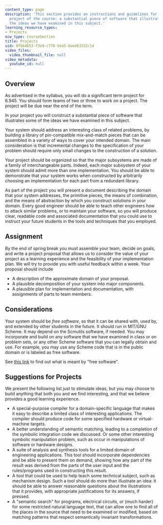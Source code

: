 ```yaml
---
content_type: page
description: 'This section provides an instructions and guidelines for the team term
  project of the course: a substantial piece of software that illustrates some of
  the ideas we have examined in this subject.'
learning_resource_types:
- Projects
ocw_type: CourseSection
title: Projects
uid: 0fbb4653-f3e9-c776-5ea5-8aed63332c14
video_files:
  video_thumbnail_file: null
video_metadata:
  youtube_id: null
---
```


Overview
--------

As advertised in the syllabus, you will do a significant term project for 6.945. You should form teams of two or three to work on a project. The project will be due near the end of the term.

In your project you will construct a substantial piece of software that illustrates some of the ideas we have examined in this subject.

Your system should address an interesting class of related problems, by building a library of pin-compatible mix-and-match pieces that can be assembled in a variety of ways to cover your intended domain. The main consideration is that incremental changes to the specification of your problem should require only small changes to the construction of a solution.

Your project should be organized so that the major subsystems are made of a family of interchangeable parts. Indeed, each _major_ subsystem of your system should admit more than one implementation. You should be able to demonstrate that your system works when constructed by arbitrarily choosing an implementation for each part from a redundant library.

As part of the project you will present a document describing the domain that your system addresses, the primitive pieces, the means of combination, and the means of abstraction by which you construct solutions in your domain. Every good engineer should be able to teach other engineers how to attack similar problems, or to maintain your software, so you will produce clear, readable code and associated documentation that you could use to instruct your future students in the tools and techniques that you employed.

Assignment
----------

By the end of spring break you must assemble your team, decide on goals, and write a project proposal that allows us to consider the value of your project as a learning experience and the feasibility of your implementation plan. We will try to provide you with useful feedback within a week. Your proposal should include

*   A description of the approximate domain of your proposal.
*   A plausible decomposition of your system into major components.
*   A plausible plan for implementation and documentation, with assignments of parts to team members.

Considerations
--------------

Your system should be _free software_, so that it can be shared with, used by, and extended by other students in the future. It should run in MIT/GNU Scheme. It may depend on the Scmutils software, if needed. You may incorporate and build on any software that we have examined in class or on problem sets, or any other Scheme software that you can legally obtain and use. For example, you may use any Scheme code that is in the public domain or is labeled as free software.

See [this link](http://www.fsf.org/licensing/essays/free-sw.html) to find out what is meant by "free software".

Suggestions for Projects
------------------------

We present the following list just to stimulate ideas, but you may choose to build anything that both you and we find interesting, and that we believe provides a good learning experience.

*   A special-purpose compiler for a domain-specific language that makes it easy to describe a limited class of interesting applications. The compiler should produce code for some specified hardware or virtual-machine targets.
*   A better understanding of semantic matching, leading to a completion of the symbolic integration code we discussed. Or some other interesting symbolic manipulation problem, such as occur in manipulations of software or hardware designs.
*   A suite of analysis and synthesis tools for a limited domain of engineering applications. This tool should incorporate dependencies and be able to present them on demand, showing how any part of the result was derived from the parts of the user input and the rules/programs used in constructing this result.
*   A tool that could be used to help teach some technical subject, such as mechanism design. Such a tool should do more than illustrate an idea: it should be able to answer reasonable questions about the illustrations that it provides, with appropriate justifications for its answers, if pressed.
*   A "semantic search" for programs, electrical circuits, or (much harder) for some restricted natural language text, that can allow one to find all of the places in the source that need to be examined or modified, based on matching patterns that respect semantically invariant transformations.
